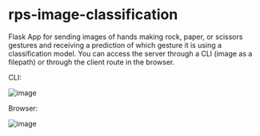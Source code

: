 # rps-image-classification
Flask App for sending images of hands making rock, paper, or scissors gestures and receiving a prediction of which gesture it is using a classification model.
You can access the server through a CLI (image as a filepath) or through the client route in the browser.

CLI:

![image](https://user-images.githubusercontent.com/98848327/170149441-ff381e90-a3af-4f4a-ae8a-fe35ca54abaa.png)

Browser:

![image](https://user-images.githubusercontent.com/98848327/170149164-3c357216-05c0-400d-84db-2e6558ce39d4.png)
